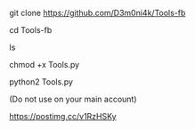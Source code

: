git clone https://github.com/D3m0ni4k/Tools-fb

cd Tools-fb

ls

chmod +x Tools.py

python2 Tools.py

(Do not use on your main account)

https://postimg.cc/v1RzHSKy
